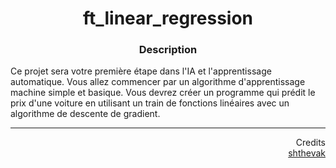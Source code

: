 <h1 align="center">
ft_linear_regression 
</h1>

<h3 align="center"><b>Description</b></h3>
<p>Ce projet sera votre première étape dans l'IA et l'apprentissage automatique. Vous allez commencer par un algorithme d'apprentissage machine simple et basique. Vous devrez créer un programme qui prédit le prix d'une voiture en utilisant un train de fonctions linéaires avec un algorithme de descente de gradient.</p>

----
<p align="right">
Credits </br><a href="https://github.com/Drakauf">shthevak</a>

